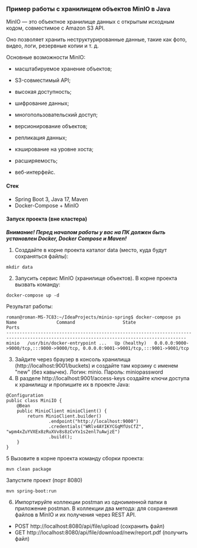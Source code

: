 ### Пример работы с хранилищем объектов MinIO в Java  
MinIO — это объектное хранилище данных с открытым исходным кодом, совместимое с Amazon S3 API.

Оно позволяет хранить неструктурированные данные, такие как фото, видео, логи, резервные копии и т. д.

Основные возможности MinIO:

* масштабируемое хранение объектов;

* S3-совместимый API;

* высокая доступность;

* шифрование данных;

* многопользовательский доступ;

* версионирование объектов;

* репликация данных;

* кэширование на уровне хоста;

* расширяемость;

* веб-интерфейс.
#### Стек  
* Spring Boot 3, Java 17, Maven
* Docker-Compose + MinIO  

#### Запуск проекта (вне кластера)  
***Внимание! Перед началом работы у вас на ПК должен быть установлен Docker, Docker Compose и Maven!***  
1. Созддайте в корне проекта каталог data (место, куда будут сохраняться файлы):  
```
mkdir data
```  
2. Запусить сервис MinIO (хранилище объектов). В корне проекта вызвать команду:  
```
docker-compose up -d
```
Результат работы:  
```
roman@roman-MS-7C83:~/IdeaProjects/minio-spring$ docker-compose ps
Name               Command                  State                                             Ports                                       
------------------------------------------------------------------------------------------------------------------------------------------
minio   /usr/bin/docker-entrypoint ...   Up (healthy)   0.0.0.0:9000->9000/tcp,:::9000->9000/tcp, 0.0.0.0:9001->9001/tcp,:::9001->9001/tcp
```
3. Зайдите через браузер в консоль хранилища (http://localhost:9001/buckets) и создайте там корзину с именем "new" (без кавычек). Логин: minio. Пароль: miniopassword  
4. В разделе http://localhost:9001/access-keys создайте ключи доступа к хранилищу и пропишите их в проекте Java:  
```
@Configuration
public class MiniIO {
    @Bean
    public MinioClient minioClient() {
        return MinioClient.builder()
                .endpoint("http://localhost:9000")
                .credentials("WRlv4AYIKYCGqMfUsCfZ", "wpm4xZuYVXEx8zRuXVv8s8zCvYx1s2enl7uAwjzE")
                .build();
    }
}
```  
5 Вызовите в корне проекта команду сборки проекта:  
```
mvn clean package
```
Запустите проект (порт 8080)  
```
mvn spring-boot:run
```
6. Импортируйте коллекции postman из одноименной папки в приложение postman. В коллекции два метода: для сохранения файлов в MinIO и их получения через REST API.  
* POST http://localhost:8080/api/file/upload (сохранить файл)
* GET http://localhost:8080/api/file/download/new/report.pdf (получить файл)